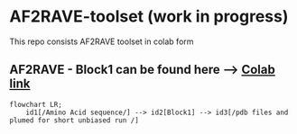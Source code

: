 # AF2RAVE-toolset (work in progress)

This repo consists AF2RAVE toolset in colab form

## AF2RAVE - Block1 can be found here --> [Colab link](https://colab.research.google.com/github/Akash-Aranganathan/AF2RAVE-toolset/blob/main/AF2_RAVE_Block1.ipynb)

```mermaid
flowchart LR;
    id1[/Amino Acid sequence/] --> id2[Block1] --> id3[/pdb files and plumed for short unbiased run /]
```
